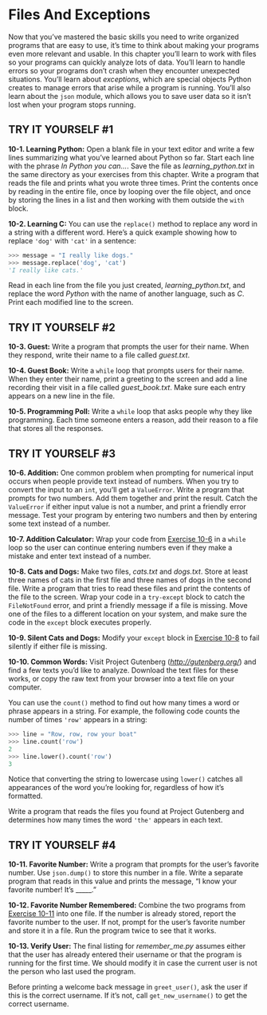 # Files And Exceptions

Now that you’ve mastered the basic skills you need to write organized
programs that are easy to use, it’s time to think about making your
programs even more relevant and usable. In this chapter you’ll learn to
work with files so your programs can quickly analyze lots of data.
You’ll learn to handle errors so your programs don’t crash when they
encounter unexpected situations. You’ll learn about *exceptions*, which
are special objects Python creates to manage errors that arise while a
program is running. You’ll also learn about the `json` module, which allows you to save user data
so it isn’t lost when your program stops running.




<span id="page_197"></span>
## TRY IT YOURSELF #1

<span id="ch10exe1"></span>**10-1. Learning Python:** Open a blank file
in your text editor and write a few lines summarizing what you&rsquo;ve
learned about Python so far. Start each line with the phrase *In Python
you can...*. Save the file as *learning_python.txt* in the same
directory as your exercises from this chapter. Write a program that
reads the file and prints what you wrote three times. Print the contents
once by reading in the entire file, once by looping over the file
object, and once by storing the lines in a list and then working with
them outside the `with` block.

<span id="ch10exe2"></span>**10-2. Learning C:** You can use the
`replace()` method to replace any word in a string with a different
word. Here&rsquo;s a quick example showing how to replace `'dog'` with `'cat'`
in a sentence:

``` python
>>> message = "I really like dogs."
>>> message.replace('dog', 'cat')
'I really like cats.'
```

Read in each line from the file you just created, *learning_python.txt*,
and replace the word *Python* with the name of another language, such as
*C*. Print each modified line to the screen.

## TRY IT YOURSELF #2

<span id="ch10exe3"></span>**10-3. Guest:** Write a program that prompts
the user for their name. When they respond, write their name to a file
called *guest.txt*.

<span id="ch10exe4"></span>**10-4. Guest Book:** Write a `while` loop
that prompts users for their name. When they enter their name, print a
greeting to the screen and add a line recording their visit in a file
called *guest_book.txt*. Make sure each entry appears on a new line in
the file.

<span id="ch10exe5"></span>**10-5. Programming Poll:** Write a `while`
loop that asks people why they like programming. Each time someone
enters a reason, add their reason to a file that stores all the
responses.

## TRY IT YOURSELF #3

<span id="ch10exe6"></span>**10-6. Addition:** One common problem when
prompting for numerical input occurs when people provide text instead of
numbers. When you try to convert the input to an `int`, you&rsquo;ll get a
`ValueError`. Write a program that prompts for two numbers. Add them
together and print the result. Catch the `ValueError` if either input
value is not a number, and print a friendly error message. Test your
program by entering two numbers and then by entering some text instead
of a number.

<span id="page_208"></span><span id="ch10exe7"></span>**10-7. Addition
Calculator:** Wrap your code from [Exercise 10-6](../chapter_10/README.md#ch10exe6) in
a `while` loop so the user can continue entering numbers even if they
make a mistake and enter text instead of a number.

<span id="ch10exe8"></span>**10-8. Cats and Dogs:** Make two files,
*cats.txt* and *dogs.txt*. Store at least three names of cats in the
first file and three names of dogs in the second file. Write a program
that tries to read these files and print the contents of the file to the
screen. Wrap your code in a `try-except` block to catch the
`FileNotFound` error, and print a friendly message if a file is missing.
Move one of the files to a different location on your system, and make
sure the code in the `except` block executes properly.

<span id="ch10exe9"></span>**10-9. Silent Cats and Dogs:** Modify your
`except` block in [Exercise 10-8](../chapter_10/README.md#ch10exe8) to fail silently
if either file is missing.

<span id="ch10exe10"></span>**10-10. Common Words:** Visit Project
Gutenberg (*<http://gutenberg.org/>*) and find a few texts you&rsquo;d like to
analyze. Download the text files for these works, or copy the raw text
from your browser into a text file on your computer.

You can use the `count()` method to find out how many times a word or
phrase appears in a string. For example, the following code counts the
number of times `'row'` appears in a string:

``` python
>>> line = "Row, row, row your boat"
>>> line.count('row')
2
>>> line.lower().count('row')
3
```

Notice that converting the string to lowercase using `lower()` catches
all appearances of the word you&rsquo;re looking for, regardless of how it&rsquo;s
formatted.

Write a program that reads the files you found at Project Gutenberg and
determines how many times the word `'the'` appears in each text.

## TRY IT YOURSELF #4

<span id="ch10exe11"></span>**10-11. Favorite Number:** Write a program
that prompts for the user&rsquo;s favorite number. Use `json.dump()` to store
this number in a file. Write a separate program that reads in this value
and prints the message, &ldquo;I know your favorite number! It&rsquo;s \_\_\_\_\_.&rdquo;

<span id="ch10exe12"></span>**10-12. Favorite Number Remembered:**
Combine the two programs from [Exercise 10-11](../chapter_10/README.md#ch10exe11) into
one file. If the number is already stored, report the favorite number to
the user. If not, prompt for the user&rsquo;s favorite number and store it in
a file. Run the program twice to see that it works.

<span id="ch10exe13"></span>**10-13. Verify User:** The final listing
for *remember_me.py* assumes either that the user has already entered
their username or that the program is running for the first time. We
should modify it in case the current user is not the person who last
used the program.

Before printing a welcome back message in `greet_user()`, ask the user
if this is the correct username. If it&rsquo;s not, call `get_new_username()`
to get the correct username.

